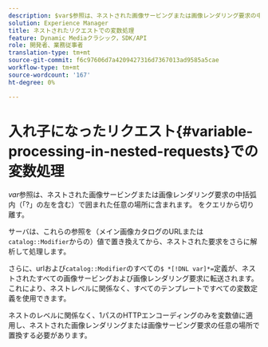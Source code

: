 ```yaml
---
description: $var$参照は、ネストされた画像サービングまたは画像レンダリング要求の中括弧内（「?」の左を含む）で囲まれた任意の場所に含まれます。 をクエリから切り離す。
solution: Experience Manager
title: ネストされたリクエストでの変数処理
feature: Dynamic Mediaクラシック，SDK/API
role: 開発者、業務従事者
translation-type: tm+mt
source-git-commit: f6c97606d7a4209427316d7367013ad9585a5cae
workflow-type: tm+mt
source-wordcount: '167'
ht-degree: 0%

---
```



# 入れ子になったリクエスト{#variable-processing-in-nested-requests}での変数処理

$var$参照は、ネストされた画像サービングまたは画像レンダリング要求の中括弧内（「?」の左を含む）で囲まれた任意の場所に含まれます。 をクエリから切り離す。

サーバは、これらの参照を（メイン画像カタログのURLまたは`catalog::Modifier`からの）値で置き換えてから、ネストされた要求をさらに解析して処理します。

さらに、urlおよび`catalog::Modifier`のすべての`$ *[!DNL var]*=`定義が、ネストされたすべての画像サービングおよび画像レンダリング要求に転送されます。 これにより、ネストレベルに関係なく、すべてのテンプレートですべての変数定義を使用できます。

ネストのレベルに関係なく、1パスのHTTPエンコーディングのみを変数値に適用し、ネストされた画像レンダリングまたは画像サービング要求の任意の場所で置換する必要があります。
